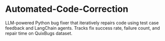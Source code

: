 # Automated-Code-Correction
LLM-powered Python bug fixer that iteratively repairs code using test case feedback and LangChain agents. Tracks fix success rate, failure count, and repair time on QuixBugs dataset.
